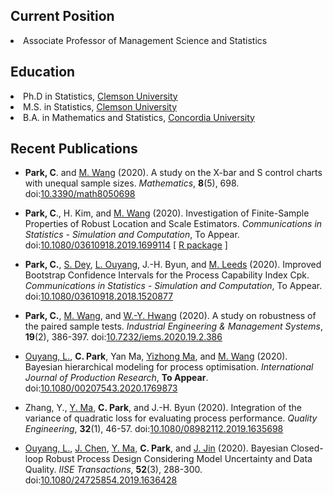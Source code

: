 <BODY><h2>Current Position</h2> 
  <LI> Associate Professor of Management Science and Statistics
    
<BODY><h2>Education</h2>
  <LI> Ph.D in Statistics, <A href="http://www.clemson.edu/">Clemson University</A> 
  <LI> M.S. in Statistics, <A href="http://www.clemson.edu/">Clemson University</A> 
  <LI> B.A. in Mathematics and Statistics, <A href="https://www.concordia.ca/">Concordia University</A> 

<BODY><h2>Recent Publications</h2><UL> 
<li><p><strong>Park, C</strong>. and <a href="https://business.utsa.edu/faculty/min-wang-ph-d/">M. Wang</a> (2020). A study on the X-bar and S control charts with unequal sample sizes. <em>Mathematics</em>, <strong>8</strong>(5), 698. doi:<a href="https://doi.org/10.3390/math8050698">10.3390/math8050698</a></p></li>
<li><p><strong>Park, C</strong>., H. Kim, and <a href="https://business.utsa.edu/faculty/min-wang-ph-d/">M. Wang</a> (2020). Investigation of Finite-Sample Properties of Robust Location and Scale Estimators. <em>Communications in Statistics - Simulation and Computation</em>, To Appear. doi:<a href="https://doi.org/10.1080/03610918.2019.1699114">10.1080/03610918.2019.1699114</a> [ <a href="https://appliedstat.github.io/R/R-package-3/">R package</a> ]</p></li>
<li><p><strong>Park, C.</strong>, <a href="https://www.researchgate.net/profile/Sanku_Dey">S. Dey</a>, <a href="https://cn.linkedin.com/in/linhan-ouyang-94834b41">L. Ouyang</a>, J.-H. Byun, and <a href="https://www.linkedin.com/in/mark-leeds-b913059">M. Leeds</a> (2020). Improved Bootstrap Confidence Intervals for the Process Capability Index Cpk. <em>Communications in Statistics - Simulation and Computation</em>, To Appear. doi:<a href="https://doi.org/10.1080/03610918.2018.1520877">10.1080/03610918.2018.1520877</a></p></li>
<li><p><strong>Park, C.</strong>, <a href="https://business.utsa.edu/faculty/min-wang-ph-d/">M. Wang</a>, and <a href="https://www.researchgate.net/profile/Wook_Yeon_Hwang">W.-Y. Hwang</a> (2020). A study on robustness of the paired sample tests. <em>Industrial Engineering &amp; Management Systems</em>, <strong>19</strong>(2), 386-397. doi:<a href="https://doi.org/10.7232/iems.2020.19.2.386">10.7232/iems.2020.19.2.386</a></p></li>
<li><p><a href="https://cn.linkedin.com/in/linhan-ouyang-94834b41">Ouyang, L.</a>, <strong>C. Park</strong>, Yan Ma, <a href="https://www.researchgate.net/profile/Yi_Zhong_Ma">Yizhong Ma</a>, and <a href="https://business.utsa.edu/faculty/min-wang-ph-d/">M. Wang</a> (2020). Bayesian hierarchical modeling for process optimisation. <em>International Journal of Production Research</em>, <strong>To Appear</strong>. doi:<a href="https://doi.org/10.1080/00207543.2020.1769873">10.1080/00207543.2020.1769873</a></p></li>
<li><p>Zhang, Y., <a href="https://www.researchgate.net/profile/Yi_Zhong_Ma">Y. Ma</a>, <strong>C. Park</strong>, and J.-H. Byun (2020). Integration of the variance of quadratic loss for evaluating process performance. <em>Quality Engineering</em>, <strong>32</strong>(1), 46-57. doi:<a href="https://doi.org/10.1080/08982112.2019.1635698">10.1080/08982112.2019.1635698</a></p></li>
<li><p><a href="https://cn.linkedin.com/in/linhan-ouyang-94834b41">Ouyang, L.</a>, <a href="https://www.researchgate.net/profile/Jianxiong_Chen4">J. Chen</a>, <a href="https://www.researchgate.net/profile/Yi_Zhong_Ma">Y. Ma</a>, <strong>C. Park</strong>, and <a href="https://jhjin.engin.umich.edu/">J. Jin</a> (2020). Bayesian Closed-loop Robust Process Design Considering Model Uncertainty and Data Quality. <em>IISE Transactions</em>, <strong>52</strong>(3), 288-300. doi:<a href="https://doi.org/10.1080/24725854.2019.1636428">10.1080/24725854.2019.1636428</a>
